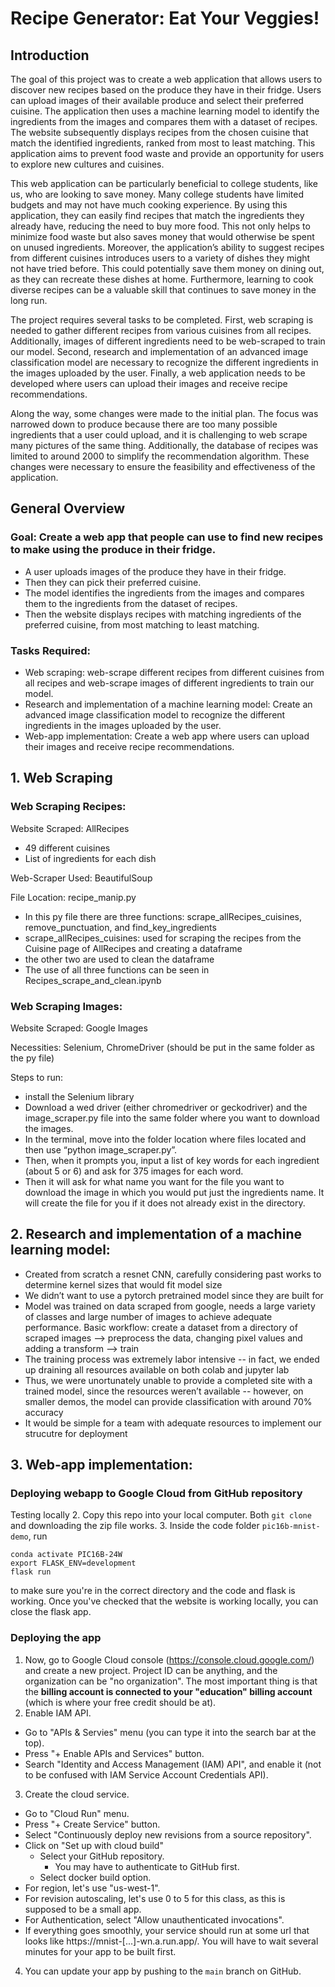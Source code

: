 # Recipe Generator: Eat Your Veggies!

## Introduction
The goal of this project was to create a web application that allows users to discover new recipes based on the produce they have in their fridge. Users can upload images of their available produce and select their preferred cuisine. The application then uses a machine learning model to identify the ingredients from the images and compares them with a dataset of recipes. The website subsequently displays recipes from the chosen cuisine that match the identified ingredients, ranked from most to least matching. This application aims to prevent food waste and provide an opportunity for users to explore new cultures and cuisines.

This web application can be particularly beneficial to college students, like us, who are looking to save money. Many college students have limited budgets and may not have much cooking experience. By using this application, they can easily find recipes that match the ingredients they already have, reducing the need to buy more food. This not only helps to minimize food waste but also saves money that would otherwise be spent on unused ingredients. Moreover, the application’s ability to suggest recipes from different cuisines introduces users to a variety of dishes they might not have tried before. This could potentially save them money on dining out, as they can recreate these dishes at home. Furthermore, learning to cook diverse recipes can be a valuable skill that continues to save money in the long run.

The project requires several tasks to be completed. First, web scraping is needed to gather different recipes from various cuisines from all recipes. Additionally, images of different ingredients need to be web-scraped to train our model. Second, research and implementation of an advanced image classification model are necessary to recognize the different ingredients in the images uploaded by the user. Finally, a web application needs to be developed where users can upload their images and receive recipe recommendations.

Along the way, some changes were made to the initial plan. The focus was narrowed down to produce because there are too many possible ingredients that a user could upload, and it is challenging to web scrape many pictures of the same thing. Additionally, the database of recipes was limited to around 2000 to simplify the recommendation algorithm. These changes were necessary to ensure the feasibility and effectiveness of the application.

## General Overview
### Goal: Create a web app that people can use to find new recipes to make using the produce in their fridge.
- A user uploads images of the produce they have in their fridge.
- Then they can pick their preferred cuisine.
- The model identifies the ingredients from the images and compares them to the ingredients from the dataset of recipes.
- Then the website displays recipes with matching ingredients of the preferred cuisine, from most matching to least matching.
### Tasks Required:
- Web scraping: web-scrape different recipes from different cuisines from all recipes and web-scrape images of different ingredients to train our model.
- Research and implementation of a machine learning model: Create an advanced image classification model to recognize the different ingredients in the images uploaded by the user.
- Web-app implementation: Create a web app where users can upload their images and receive recipe recommendations.

## 1. Web Scraping
### Web Scraping Recipes:
Website Scraped: AllRecipes
- 49 different cuisines
- List of ingredients for each dish

Web-Scraper Used: BeautifulSoup

File Location: recipe_manip.py
- In this py file there are three functions: scrape_allRecipes_cuisines, remove_punctuation, and find_key_ingredients
- scrape_allRecipes_cuisines: used for scraping the recipes from the Cuisine page of AllRecipes and creating a dataframe
- the other two are used to clean the dataframe
- The use of all three functions can be seen in Recipes_scrape_and_clean.ipynb

### Web Scraping Images:
Website Scraped: Google Images

Necessities: Selenium, ChromeDriver (should be put in the same folder as the py file)

Steps to run:
- install the Selenium library
- Download a wed driver (either chromedriver or geckodriver) and the image_scraper.py file into the same folder where you want to download the images.
- In the terminal, move into the folder location where files located and then use “python image_scraper.py”.
- Then, when it prompts you, input a list of key words for each ingredient (about 5 or 6) and ask for 375 images for each word.
- Then it will ask for what name you want for the file you want to download the image in which you would put just the ingredients name. It will create the file for you if it does not already exist in the directory.

## 2. Research and implementation of a machine learning model:
- Created from scratch a resnet CNN, carefully considering past works to determine kernel sizes that would fit model size
- We didn’t want to use a pytorch pretrained model since they are built for 
- Model was trained on data scraped from google, needs a large variety of classes and large number of images to achieve adequate performance.
Basic workflow: create a dataset from a directory of scraped images --> preprocess the data, changing pixel values and adding a transform --> train
- The training process was extremely labor intensive -- in fact, we ended up draining all resources available on both colab and jupyter lab
- Thus, we were unortunately unable to provide a completed site with a trained model, since the resources weren’t available -- however, on smaller demos, the model can provide classification with around 70% accuracy
- It would be simple for a team with adequate resources to implement our strucutre for deployment

## 3. Web-app implementation:
### Deploying webapp to Google Cloud from GitHub repository
Testing locally
2. Copy this repo into your local computer. Both `git clone` and downloading the zip file works.
3. Inside the code folder `pic16b-mnist-demo`, run 
 ```
conda activate PIC16B-24W
export FLASK_ENV=development
flask run
```
to make sure you're in the correct directory and the code and flask is working. 
Once you've checked that the website is working locally, you can close the flask app.

### Deploying the app
1. Now, go to Google Cloud console (https://console.cloud.google.com/) and create a new project. 
Project ID can be anything, and the organization can be "no organization". 
The most important thing is that the __billing account is connected to your "education" billing account__ (which is where your free credit should be at).
2. Enable IAM API.
  - Go to "APIs & Servies" menu (you can type it into the search bar at the top).
  - Press "+ Enable APIs and Services" button.
  - Search "Identity and Access Management (IAM) API", and enable it (not to be confused with IAM Service Account Credentials API).
3. Create the cloud service.
  - Go to "Cloud Run" menu.
  - Press "+ Create Service" button.
  - Select "Continuously deploy new revisions from a source repository".
  - Click on "Set up with cloud build"
    - Select your GitHub repository.
      - You may have to authenticate to GitHub first.
    - Select docker build option.
  - For region, let's use "us-west-1".
  - For revision autoscaling, let's use 0 to 5 for this class, as this is supposed to be a small app.
  - For Authentication, select "Allow unauthenticated invocations".
  - If everything goes smoothly, your service should run at some url that looks like https://mnist-[...]-wn.a.run.app/. You will have to wait several minutes for your app to be built first.
4. You can update your app by pushing to the `main` branch on GitHub.
